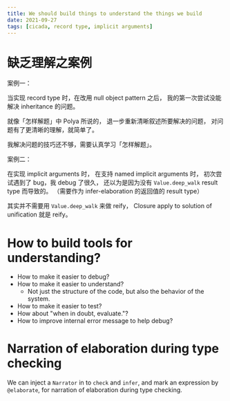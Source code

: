 ```yaml
---
title: We should build things to understand the things we build
date: 2021-09-27
tags: [cicada, record type, implicit arguments]
---
```


# 缺乏理解之案例

案例一：

当实现 record type 时，在改用 null object pattern 之后，
我的第一次尝试没能解决 inheritance 的问题。

就像「怎样解题」中 Polya 所说的，
退一步重新清晰叙述所要解决的问题，
对问题有了更清晰的理解，就简单了。

我解决问题的技巧还不够，需要认真学习「怎样解题」。

案例二：

在实现 implicit arguments 时，
在支持 named implicit arguments 时，
初次尝试遇到了 bug，我 debug 了很久，
还以为是因为没有 `Value.deep_walk` result type 而导致的。
（需要作为 infer-elaboration 的返回值的 result type）

其实并不需要用 `Value.deep_walk` 来做 reify，
Closure apply to solution of unification 就是 reify。

# How to build tools for understanding?

- How to make it easier to debug?
- How to make it easier to understand?
  - Not just the structure of the code,
    but also the behavior of the system.
- How to make it easier to test?
- How about "when in doubt, evaluate."?
- How to improve internal error message to help debug?

# Narration of elaboration during type checking

We can inject a `Narrator` in to `check` and `infer`,
and mark an expression by `@elaborate`,
for narration of elaboration during type checking.
